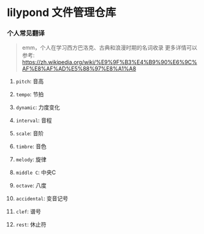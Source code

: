 # lilypond 文件管理仓库

### 个人常见翻译

> emm，个人在学习西方巴洛克、古典和浪漫时期的名词收录
> 更多详情可以参考: https://zh.wikipedia.org/wiki/%E9%9F%B3%E4%B9%90%E6%9C%AF%E8%AF%AD%E5%88%97%E8%A1%A8

1. `pitch`: 音高

1. `tempo`: 节拍

1. `dynamic`: 力度变化

1. `interval`: 音程

1. `scale`: 音阶

1. `timbre`: 音色

1. `melody`: 旋律

1. `middle C`:  中央C

1. `octave`: 八度

1. `accidental`: 变音记号

1. `clef`: 谱号

1. `rest`: 休止符

### 

